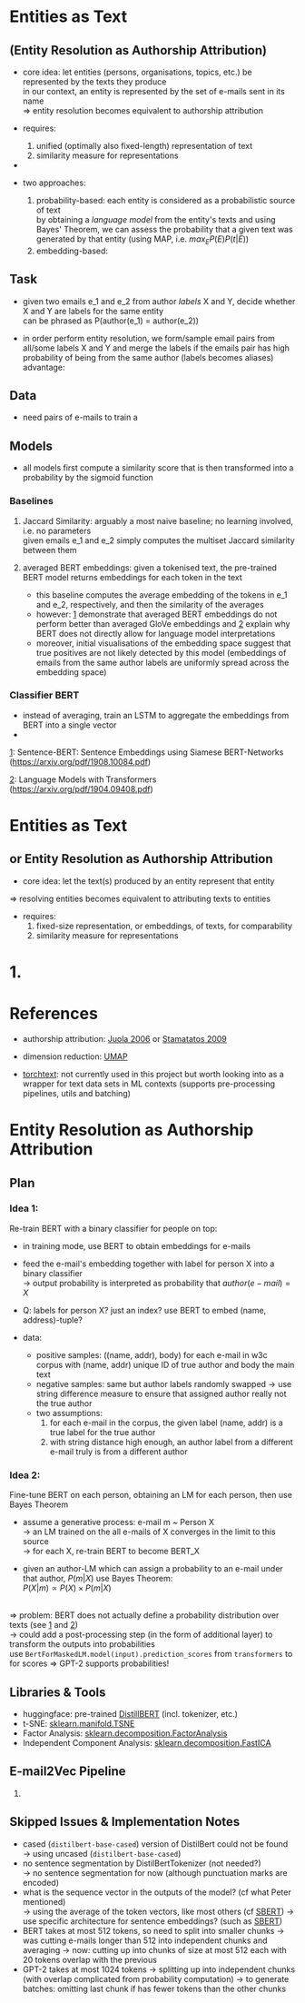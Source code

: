 # Entities as Text
## (Entity Resolution as Authorship Attribution)

- core idea: let entities (persons, organisations, topics, etc.) be represented by the texts they produce <br>
    in our context, an entity is represented by the set of e-mails sent in its name <br>
    => entity resolution becomes equivalent to authorship attribution
    
- requires: 
   1. unified (optimally also fixed-length) representation of text
   2. similarity measure for representations
   
- 
   
- two approaches:
   1. probability-based: each entity is considered as a probabilistic source of text <br>
      by obtaining a _language model_ from the entity's texts and using Bayes' Theorem, we can assess the probability
      that a given text was generated by that entity (using MAP, i.e. $max_E P(E)P(t|E)$)
   2. embedding-based: 



## Task

- given two emails e_1 and e_2 from author _labels_ X and Y, decide whether X and Y are labels for the same entity <br>
  can be phrased as P(author(e_1) = author(e_2))

- in order perform entity resolution, we form/sample email pairs from all/some labels X and Y and merge the labels if the emails pair has high probability of being from the same author (labels becomes aliases) <br>
    advantage: 
 
## Data

- need pairs of e-mails to train a 


## Models

- all models first compute a similarity score that is then transformed into a probability by the sigmoid function


### Baselines

 1. Jaccard Similarity: arguably a most naive baseline; no learning involved, i.e. no parameters <br>
    given emails e_1 and e_2 simply computes the multiset Jaccard similarity between them
   
 2. averaged BERT embeddings: given a tokenised text, the pre-trained BERT model returns embeddings for each token in the text
    - this baseline computes the average embedding of the tokens in e_1 and e_2, respectively, and then the similarity of the averages
    - however: [1] demonstrate that averaged BERT embeddings do not perform better than averaged GloVe embeddings and [2] explain why BERT does not directly allow for language model interpretations
    - moreover, initial visualisations of the embedding space suggest that true positives are not likely detected by this model (embeddings of emails from the same author labels are uniformly spread across the embedding space)
    
    
### Classifier BERT

 - instead of averaging, train an LSTM to aggregate the embeddings from BERT into a single vector
 - 
    
    
    
    
[1]: Sentence-BERT: Sentence Embeddings using Siamese BERT-Networks (https://arxiv.org/pdf/1908.10084.pdf)

[2]: Language Models with Transformers (https://arxiv.org/pdf/1904.09408.pdf)



































# Entities as Text
## or Entity Resolution as Authorship Attribution

- core idea: let the text(s) produced by an entity represent that entity

=> resolving entities becomes equivalent to attributing texts to entities



- requires: 
    1. fixed-size representation, or embeddings, of texts, for comparability
    2. similarity measure for representations
    


# 1. 







# References

- authorship attribution: [Juola 2006](https://dl.acm.org/doi/10.1561/1500000005) or [Stamatatos 2009](http://citeseerx.ist.psu.edu/viewdoc/download?doi=10.1.1.440.1634&rep=rep1&type=pdf)


- dimension reduction: [UMAP](https://umap-learn.readthedocs.io/en/latest/performance.html)

- [torchtext](https://pytorch.org/text/index.html): not currently used in this project but worth looking into as a wrapper for text data sets in ML contexts (supports pre-processing pipelines, utils and batching)







# Entity Resolution as Authorship Attribution

## Plan

### Idea 1:

Re-train BERT with a binary classifier for people on top:

 - in training mode, use BERT to obtain embeddings for e-mails
 - feed the e-mail's embedding together with label for person X into a binary classifier <br>
    -> output probability is interpreted as probability that $author(e-mail) = X$
 - Q: labels for person X? just an index? use BERT to embed (name, address)-tuple?
 
 - data:
    - positive samples: ((name, addr), body) for each e-mail in w3c corpus with (name, addr) unique ID of true author and body the main text
    - negative samples: same but author labels randomly swapped -> use string difference measure to ensure that assigned author really not the true author
    - two assumptions: 
      1. for each e-mail in the corpus, the given label (name, addr) is a true label for the true author
      2. with string distance high enough, an author label from a different e-mail truly is from a different author
    
    
### Idea 2:

Fine-tune BERT on each person, obtaining an LM for each person, then use Bayes Theorem

  - assume a generative process: e-mail m ~ Person X <br> 
  -> an LM trained on the all e-mails of X converges in the limit to this source <br>
  -> for each X, re-train BERT to become BERT_X
  
  - given an author-LM which can assign a probability to an e-mail under that author, $P(m | X)$ use Bayes Theorem: <br>
  $P(X|m) \propto P(X)\times P(m|X)$ <br><br>
  
  => problem: BERT does not actually define a probability distribution over texts (see [1] and [2]) <br>
  -> could add a post-processing step (in the form of additional layer) to transform the outputs into probabilities <br>
    use `BertForMaskedLM.model(input).prediction_scores` from `transformers` to for scores
  => GPT-2 supports probabilities!
  
  
 


## Libraries & Tools 

 - huggingface: pre-trained [DistillBERT] (incl. tokenizer, etc.)
 - t-SNE: [sklearn.manifold.TSNE]
 - Factor Analysis: [sklearn.decomposition.FactorAnalysis]
 - Independent Component Analysis: [sklearn.decomposition.FastICA]



## E-mail2Vec Pipeline

 1. 







## Skipped Issues & Implementation Notes

 - cased (`distilbert-base-cased`) version of DistilBert could not be found <br>
   -> using uncased (`distilbert-base-cased`)
 - no sentence segmentation by DistilBertTokenizer (not needed?) <br>
   -> no sentence segmentation for now (although punctuation marks are encoded)
 - what is the sequence vector in the outputs of the model? (cf what Peter mentioned) <br>
   -> using the average of the token vectors, like most others (cf [SBERT])
   -> use specific architecture for sentence embeddings? (such as [SBERT])
 - BERT takes at most 512 tokens, so need to split into smaller chunks
   -> was cutting e-mails longer than 512 into independent chunks and averaging
   -> now: cutting up into chunks of size at most 512 each with 20 tokens overlap with the previous
 - GPT-2 takes at most 1024 tokens
   -> splitting up into independent chunks (with overlap complicated from probability computation)
   -> to generate batches: omitting last chunk if has fewer tokens than the other chunks








[DistillBERT]: https://huggingface.co/transformers/model_doc/distilbert.html
[sklearn.manifold.TSNE]: https://scikit-learn.org/stable/modules/generated/sklearn.manifold.TSNE.html
[sklearn.decomposition.FactorAnalysis]: https://scikit-learn.org/stable/modules/generated/sklearn.decomposition.FactorAnalysis.html
[sklearn.decomposition.FastICA]: https://scikit-learn.org/stable/modules/generated/sklearn.decomposition.FastICA.html
[SBERT]: https://arxiv.org/pdf/1908.10084.pdf
[1]: https://github.com/google-research/bert/issues/35
[2]: https://arxiv.org/pdf/1904.09408.pdf
